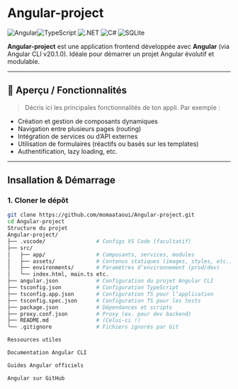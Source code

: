 #  Angular-project
![Angular](https://img.shields.io/badge/Angular-DD0031?style=for-the-badge&logo=angular&logoColor=white)![TypeScript](https://img.shields.io/badge/TypeScript-3178C6?style=for-the-badge&logo=typescript&logoColor=white)  ![.NET](https://img.shields.io/badge/.NET-512BD4?style=for-the-badge&logo=dotnet&logoColor=white)  ![C#](https://img.shields.io/badge/C%23-239120?style=for-the-badge&logo=csharp&logoColor=white)  ![SQLite](https://img.shields.io/badge/SQLite-07405E?style=for-the-badge&logo=sqlite&logoColor=white)  


**Angular-project** est une application frontend développée avec **Angular** (via Angular CLI v20.1.0). Idéale pour démarrer un projet Angular évolutif et modulable.

---

## 🚀 Aperçu / Fonctionnalités

> Décris ici les principales fonctionnalités de ton appli. Par exemple :
- Création et gestion de composants dynamiques
- Navigation entre plusieurs pages (routing)
- Intégration de services ou d’API externes
- Utilisation de formulaires (réactifs ou basés sur les templates)
- Authentification, lazy loading, etc.

---

##  Insallation & Démarrage

### 1. Cloner le dépôt
```bash
git clone https://github.com/momaataoui/Angular-project.git
cd Angular-project
Structure du projet
Angular-project/
├── .vscode/                # Configs VS Code (facultatif)
├── src/
│   ├── app/                # Composants, services, modules
│   ├── assets/             # Contenus statiques (images, styles, etc.)
│   ├── environments/       # Paramètres d’environnement (prod/dev)
│   └── index.html, main.ts etc.
├── angular.json            # Configuration du projet Angular CLI
├── tsconfig.json           # Configuration TypeScript
├── tsconfig.app.json       # Configuration TS pour l’application
├── tsconfig.spec.json      # Configuration TS pour les tests
├── package.json            # Dépendances et scripts
├── proxy.conf.json         # Proxy (ex. pour dev backend)
├── README.md               # (Celui-ci !)
└── .gitignore              # Fichiers ignorés par Git

Ressources utiles

Documentation Angular CLI

Guides Angular officiels

Angular sur GitHub


